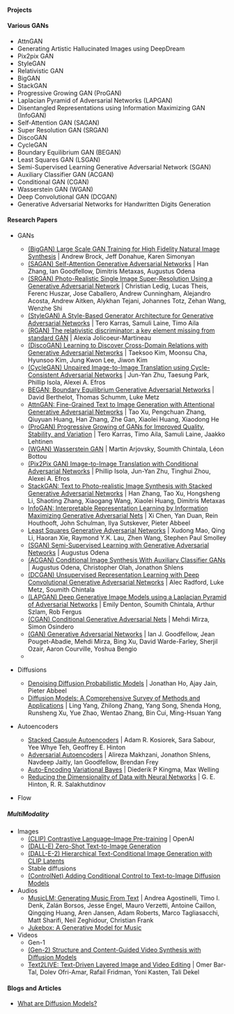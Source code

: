#### Projects
<!-- - DeepFaceDrawing: Deep Generation of Face Images from Sketches
- PULSE: Self-Supervised Photo Upsampling via Latent Space Exploration of Generative Models
- Old Photo Restoration via Deep Latent Space Translation
- VALL-E Neural Codec Language Models are Zero-Shot Text to Speech Synthesizers
- Deep Generative Modelling for Neural Compression -->

#### Various GANs
- AttnGAN
- Generating Artistic Hallucinated Images using DeepDream 
- Pix2pix GAN
- StyleGAN
- Relativistic GAN
- BigGAN
- StackGAN
- Progressive Growing GAN (ProGAN)
- Laplacian Pyramid of Adversarial Networks (LAPGAN)
- Disentangled Representations using Information Maximizing GAN (InfoGAN)
- Self-Attention GAN (SAGAN)
- Super Resolution GAN (SRGAN)
- DiscoGAN
- CycleGAN
- Boundary Equilibrium GAN (BEGAN)
- Least Squares GAN (LSGAN)
- Semi-Supervised Learning Generative Adversarial Network (SGAN)
- Auxiliary Classifier GAN (ACGAN)
- Conditional GAN (CGAN)
- Wasserstein GAN (WGAN)
- Deep Convolutional GAN (DCGAN)
- Generative Adversarial Networks for Handwritten Digits Generation

#### Research Papers
- GANs
    + [(BigGAN) Large Scale GAN Training for High Fidelity Natural Image Synthesis](https://arxiv.org/abs/1809.11096) | Andrew Brock, Jeff Donahue, Karen Simonyan
    + [(SAGAN) Self-Attention Generative Adversarial Networks](https://arxiv.org/abs/1805.08318) | Han Zhang, Ian Goodfellow, Dimitris Metaxas, Augustus Odena
    + [(SRGAN) Photo-Realistic Single Image Super-Resolution Using a Generative Adversarial Network](https://arxiv.org/abs/1609.04802) | Christian Ledig, Lucas Theis, Ferenc Huszar, Jose Caballero, Andrew Cunningham, Alejandro Acosta, Andrew Aitken, Alykhan Tejani, Johannes Totz, Zehan Wang, Wenzhe Shi
    + [(StyleGAN) A Style-Based Generator Architecture for Generative Adversarial Networks](https://arxiv.org/abs/1812.04948) | Tero Karras, Samuli Laine, Timo Aila
    + [(RGAN) The relativistic discriminator: a key element missing from standard GAN](https://arxiv.org/abs/1807.00734) | Alexia Jolicoeur-Martineau
    + [(DiscoGAN) Learning to Discover Cross-Domain Relations with Generative Adversarial Networks](https://arxiv.org/abs/1703.05192) | Taeksoo Kim, Moonsu Cha, Hyunsoo Kim, Jung Kwon Lee, Jiwon Kim
    + [(CycleGAN) Unpaired Image-to-Image Translation using Cycle-Consistent Adversarial Networks](https://arxiv.org/abs/1703.10593) | Jun-Yan Zhu, Taesung Park, Phillip Isola, Alexei A. Efros
    + [BEGAN: Boundary Equilibrium Generative Adversarial Networks](https://arxiv.org/abs/1703.10717) | David Berthelot, Thomas Schumm, Luke Metz
    + [AttnGAN: Fine-Grained Text to Image Generation with Attentional Generative Adversarial Networks](https://arxiv.org/abs/1711.10485) | Tao Xu, Pengchuan Zhang, Qiuyuan Huang, Han Zhang, Zhe Gan, Xiaolei Huang, Xiaodong He
    + [(ProGAN) Progressive Growing of GANs for Improved Quality, Stability, and Variation](https://arxiv.org/abs/1710.10196) | Tero Karras, Timo Aila, Samuli Laine, Jaakko Lehtinen
    + [(WGAN) Wasserstein GAN](https://arxiv.org/abs/1701.07875) | Martin Arjovsky, Soumith Chintala, Léon Bottou
    + [(Pix2Pix GAN) Image-to-Image Translation with Conditional Adversarial Networks](https://arxiv.org/abs/1611.07004) | Phillip Isola, Jun-Yan Zhu, Tinghui Zhou, Alexei A. Efros
    + [StackGAN: Text to Photo-realistic Image Synthesis with Stacked Generative Adversarial Networks](https://arxiv.org/abs/1612.03242) | Han Zhang, Tao Xu, Hongsheng Li, Shaoting Zhang, Xiaogang Wang, Xiaolei Huang, Dimitris Metaxas
    + [InfoGAN: Interpretable Representation Learning by Information Maximizing Generative Adversarial Nets](https://arxiv.org/abs/1606.03657) | Xi Chen, Yan Duan, Rein Houthooft, John Schulman, Ilya Sutskever, Pieter Abbeel
    + [Least Squares Generative Adversarial Networks](https://arxiv.org/abs/1611.04076) | Xudong Mao, Qing Li, Haoran Xie, Raymond Y.K. Lau, Zhen Wang, Stephen Paul Smolley
    + [(SGAN) Semi-Supervised Learning with Generative Adversarial Networks](https://arxiv.org/abs/1606.01583) | Augustus Odena
    + [(ACGAN) Conditional Image Synthesis With Auxiliary Classifier GANs](https://arxiv.org/abs/1610.09585) | Augustus Odena, Christopher Olah, Jonathon Shlens
    + [(DCGAN) Unsupervised Representation Learning with Deep Convolutional Generative Adversarial Networks](https://arxiv.org/abs/1511.06434) | Alec Radford, Luke Metz, Soumith Chintala
    + [(LAPGAN) Deep Generative Image Models using a Laplacian Pyramid of Adversarial Networks](https://arxiv.org/abs/1506.05751) | Emily Denton, Soumith Chintala, Arthur Szlam, Rob Fergus 
    + [(CGAN) Conditional Generative Adversarial Nets](https://arxiv.org/abs/1411.1784) | Mehdi Mirza, Simon Osindero
    + [(GAN) Generative Adversarial Networks](https://arxiv.org/abs/1406.2661) | Ian J. Goodfellow, Jean Pouget-Abadie, Mehdi Mirza, Bing Xu, David Warde-Farley, Sherjil Ozair, Aaron Courville, Yoshua Bengio
    + 
- Diffusions
    + [Denoising Diffusion Probabilistic Models](https://arxiv.org/pdf/2006.11239v2.pdf) | Jonathan Ho, Ajay Jain, Pieter Abbeel
    + [Diffusion Models: A Comprehensive Survey of Methods and Applications](https://arxiv.org/abs/2209.00796) | Ling Yang, Zhilong Zhang, Yang Song, Shenda Hong, Runsheng Xu, Yue Zhao, Wentao Zhang, Bin Cui, Ming-Hsuan Yang

- Autoencoders
    + [Stacked Capsule Autoencoders](https://arxiv.org/abs/1906.06818) | Adam R. Kosiorek, Sara Sabour, Yee Whye Teh, Geoffrey E. Hinton
    + [Adversarial Autoencoders](https://arxiv.org/abs/1511.05644) | Alireza Makhzani, Jonathon Shlens, Navdeep Jaitly, Ian Goodfellow, Brendan Frey
    + [Auto-Encoding Variational Bayes](https://arxiv.org/abs/1312.6114) | Diederik P Kingma, Max Welling
    + [Reducing the Dimensionality of Data with Neural Networks]() | G. E. Hinton, R. R. Salakhutdinov
- Flow
##### MultiModality
- Images
    - [(CLIP) Contrastive Language–Image Pre-training](https://openai.com/research/clip) | OpenAI
    - [(DALL-E) Zero-Shot Text-to-Image Generation](https://arxiv.org/abs/2102.12092)
    - [(DALL-E-2) Hierarchical Text-Conditional Image Generation with CLIP Latents](https://cdn.openai.com/papers/dall-e-2.pdf)
    - Stable diffusions
    - [(ControlNet) Adding Conditional Control to Text-to-Image Diffusion Models](https://arxiv.org/abs/2302.05543)
- Audios
    - [MusicLM: Generating Music From Text](https://arxiv.org/abs/2301.11325) | Andrea Agostinelli, Timo I. Denk, Zalán Borsos, Jesse Engel, Mauro Verzetti, Antoine Caillon, Qingqing Huang, Aren Jansen, Adam Roberts, Marco Tagliasacchi, Matt Sharifi, Neil Zeghidour, Christian Frank
    - [Jukebox: A Generative Model for Music](https://arxiv.org/abs/2005.00341)
- Videos
    - Gen-1 
    - [(Gen-2) Structure and Content-Guided Video Synthesis with Diffusion Models](https://research.runwayml.com/gen2)
    - [Text2LIVE: Text-Driven Layered Image and Video Editing](https://text2live.github.io/) | Omer Bar-Tal, Dolev Ofri-Amar, Rafail Fridman, Yoni Kasten, Tali Dekel

#### Blogs and Articles
- [What are Diffusion Models?](https://lilianweng.github.io/posts/2021-07-11-diffusion-models/)